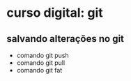 # curso digital: git

## salvando alterações no git

* comando git push
* comando git pull
* comando git fat

